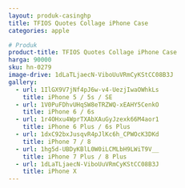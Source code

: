 ```yaml
---
layout: produk-casinghp
title: TFIOS Quotes Collage iPhone Case
categories: apple

# Produk
product-title: TFIOS Quotes Collage iPhone Case
harga: 90000
sku: hn-0279
image-drive: 1dLaTLjaecN-ViboUuVRmCyKStCC08B3J
gallery:
  - url: 1IlGX9V7jNf4pJ6w-v4-UezjIwaOWhkLs
    title: iPhone 5 / 5s / SE
  - url: 1V0PuFDhvUHqSW8eTRZWQ-xEAHY5CenkO
    title: iPhone 6 / 6s
  - url: 1r4OHxu4WprTXAbXAuGyJzexk66M4aor1
    title: iPhone 6 Plus / 6s Plus
  - url: 1dxC92bxJusqvR4pJlKc6h_CPWOcK3DKd
    title: iPhone 7 / 8
  - url: 1hg5d-UBDyKBlL0W0iLCMLbH9LWiT9V__
    title: iPhone 7 Plus / 8 Plus
  - url: 1dLaTLjaecN-ViboUuVRmCyKStCC08B3J
    title: iPhone X
---
```

